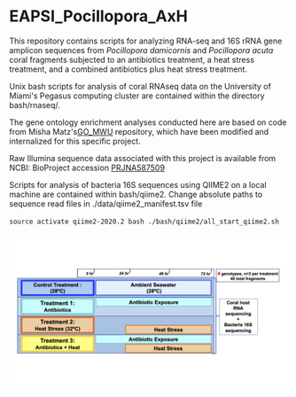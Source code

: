 # EAPSI_Pocillopora_AxH

This repository contains scripts for analyzing RNA-seq and 16S rRNA gene amplicon sequences from *Pocillopora damicornis* and *Pocillopora acuta* coral fragments subjected to an antibiotics treatment, a heat stress treatment, and a combined antibiotics plus heat stress treatment.

Unix bash scripts for analysis of coral RNAseq data on the University of Miami's Pegasus computing cluster are contained within the directory bash/rnaseq/.

The gene ontology enrichment analyses conducted here are based on code from Misha Matz's[GO_MWU](http://github.com/z0on/GO_MWU) repository, which have been modified and internalized for this specific project.

Raw Illumina sequence data associated with this project is available from NCBI: BioProject accession [PRJNA587509](https://www.ncbi.nlm.nih.gov/sra/PRJNA587509)

Scripts for analysis of bacteria 16S sequences using QIIME2 on a local machine are contained within bash/qiime2.
Change absolute paths to sequence read files in ./data/qiime2_manifest.tsv file

`source activate qiime2-2020.2
bash ./bash/qiime2/all_start_qiime2.sh`

![](./figures/AxH_Treatments.png)